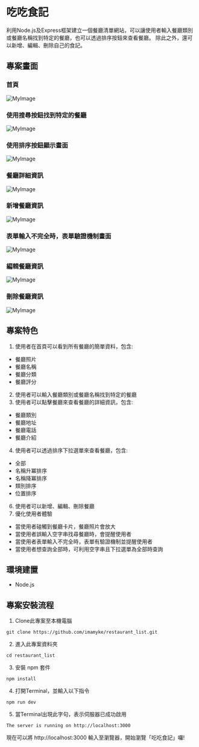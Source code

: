 # 吃吃食記
利用Node.js及Express框架建立一個餐廳清單網站，可以讓使用者輸入餐廳類別或餐廳名稱找到特定的餐廳，也可以透過排序按鈕來查看餐廳。
除此之外，還可以新增、編輯、刪除自己的食記。

## 專案畫面
### 首頁
![MyImage](https://i.imgur.com/QJmMU6v.jpg)
### 使用搜尋按鈕找到特定的餐廳
![MyImage](https://i.imgur.com/3aGwABP.png)
### 使用排序按鈕顯示畫面
![MyImage](https://i.imgur.com/tj7Jyki.png)
### 餐廳詳細資訊
![MyImage](https://i.imgur.com/bG8e4ht.png)
### 新增餐廳資訊
![MyImage](https://i.imgur.com/z377syL.png)
### 表單輸入不完全時，表單驗證機制畫面
![MyImage](https://i.imgur.com/BtK70Lu.png)
### 編輯餐廳資訊
![MyImage](https://i.imgur.com/w0hUplT.png)
### 刪除餐廳資訊
![MyImage](https://i.imgur.com/f2S41uW.png)
## 專案特色
1. 使用者在首頁可以看到所有餐廳的簡單資料，包含:
- 餐廳照片
- 餐廳名稱
- 餐廳分類
- 餐廳評分
2. 使用者可以輸入餐廳類別或餐廳名稱找到特定的餐廳
3. 使用者可以點擊餐廳來查看餐廳的詳細資訊，包含:
- 餐廳類別
- 餐廳地址
- 餐廳電話
- 餐廳介紹
4. 使用者可以透過排序下拉選單來查看餐廳，包含:
- 全部
- 名稱升冪排序
- 名稱降冪排序
- 類別排序
- 位置排序
6. 使用者可以新增、編輯、刪除餐廳
7. 優化使用者體驗
- 當使用者碰觸到餐廳卡片，餐廳照片會放大
- 當使用者誤輸入空字串找尋餐廳時，會提醒使用者
- 當使用者表單輸入不完全時，表單有驗證機制並提醒使用者
- 當使用者想查詢全部時，可利用空字串且下拉選單為全部時查詢
## 環境建置
- Node.js

## 專案安裝流程
1. Clone此專案至本機電腦
```
git clone https://github.com/imamyke/restaurant_list.git
```
2. 進入此專案資料夾
```
cd restaurant_list
```
3. 安裝 npm 套件
```
npm install
```
4. 打開Terminal，並輸入以下指令
```
npm run dev
```
5. 當Terminal出現此字句，表示伺服器已成功啟用
```
The server is running on http://localhost:3000
```
現在可以將 http://localhost:3000 輸入至瀏覽器，開始瀏覽「吃吃食記」囉!



